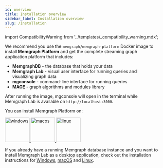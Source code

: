 ```yaml
---
id: overview
title: Installation overview
sidebar_label: Installation overview
slug: /installation
---
```


import CompatibilityWarning from '../templates/_compatibility_warning.mdx';

We recommend you use the `memgraph/memgraph-platform` Docker image to install
**Memgraph Platform** and get the complete streaming graph application platform
that includes:

- **MemgraphDB** - the database that holds your data
- **Memgraph Lab** - visual user interface for running queries and visualizing
  graph data
- **mgconsole** - command-line interface for running queries
- **MAGE** - graph algorithms and modules library

After running the image, mgconsole will open in the terminal while Memgraph Lab
is available on `http://localhost:3000`. 

You can install Memgraph Platform on:

<p align="left">
  <a href="/memgraph/install-memgraph-on-windows-docker" style={{'paddingRight':'70px'}}>
    <img src="https://upload.wikimedia.org/wikipedia/commons/thumb/5/5f/Windows_logo_-_2012.svg/2048px-Windows_logo_-_2012.svg.png" alt="windows" title="windows" width="80"/>
  </a>
  <a href="/memgraph/install-memgraph-on-macos-docker" style={{'paddingRight':'70px'}}>
    <img src="https://upload.wikimedia.org/wikipedia/commons/thumb/3/30/MacOS_logo.svg/1024px-MacOS_logo.svg.png" alt="macos" title="macos" width="80"/>
  </a>
  <a href="/memgraph/install-memgraph-on-linux-docker">
    <img src="https://upload.wikimedia.org/wikipedia/commons/d/dd/Linux_logo.jpg" alt="linux" title="linux" width="80"/>
  </a>
</p>

If you already have a running Memgraph database instance and you want to install
Memgraph Lab as a desktop application, check out the installation instructions
for [Windows](/memgraph-lab/installation/windows),
[macOS](/memgraph-lab/installation/macos) and
[Linux](/memgraph-lab/installation/linux).

<CompatibilityWarning/>
